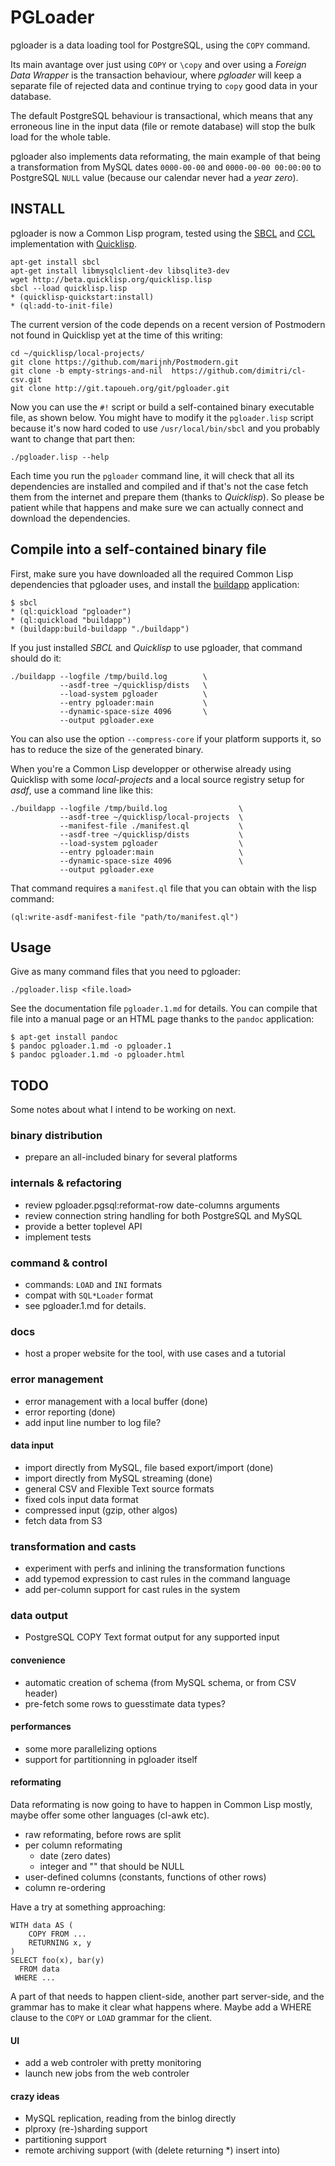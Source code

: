 # PGLoader

pgloader is a data loading tool for PostgreSQL, using the `COPY` command.

Its main avantage over just using `COPY` or `\copy` and over using a
*Foreign Data Wrapper* is the transaction behaviour, where *pgloader* will
keep a separate file of rejected data and continue trying to `copy` good
data in your database.

The default PostgreSQL behaviour is transactional, which means that any
erroneous line in the input data (file or remote database) will stop the
bulk load for the whole table.

pgloader also implements data reformating, the main example of that being a
transformation from MySQL dates `0000-00-00` and `0000-00-00 00:00:00` to
PostgreSQL `NULL` value (because our calendar never had a *year zero*).

## INSTALL

pgloader is now a Common Lisp program, tested using the
[SBCL](http://sbcl.org/) and [CCL](http://ccl.clozure.com/) implementation
with [Quicklisp](http://www.quicklisp.org/beta/).

    apt-get install sbcl
    apt-get install libmysqlclient-dev libsqlite3-dev
	wget http://beta.quicklisp.org/quicklisp.lisp
	sbcl --load quicklisp.lisp
	* (quicklisp-quickstart:install)
	* (ql:add-to-init-file)

The current version of the code depends on a recent version of Postmodern
not found in Quicklisp yet at the time of this writing:

    cd ~/quicklisp/local-projects/
	git clone https://github.com/marijnh/Postmodern.git
	git clone -b empty-strings-and-nil  https://github.com/dimitri/cl-csv.git
	git clone http://git.tapoueh.org/git/pgloader.git

Now you can use the `#!` script or build a self-contained binary executable
file, as shown below. You might have to modify it the `pgloader.lisp` script
because it's now hard coded to use `/usr/local/bin/sbcl` and you probably
want to change that part then:

    ./pgloader.lisp --help

Each time you run the `pgloader` command line, it will check that all its
dependencies are installed and compiled and if that's not the case fetch
them from the internet and prepare them (thanks to *Quicklisp*). So please
be patient while that happens and make sure we can actually connect and
download the dependencies.

## Compile into a self-contained binary file

First, make sure you have downloaded all the required Common Lisp
dependencies that pgloader uses, and install the
[buildapp](http://www.xach.com/lisp/buildapp/) application:

    $ sbcl
	* (ql:quickload "pgloader")
	* (ql:quickload "buildapp")
	* (buildapp:build-buildapp "./buildapp")

If you just installed *SBCL* and *Quicklisp* to use pgloader, that command
should do it:

    ./buildapp --logfile /tmp/build.log        \
			   --asdf-tree ~/quicklisp/dists   \
			   --load-system pgloader          \
			   --entry pgloader:main           \
			   --dynamic-space-size 4096       \
			   --output pgloader.exe

You can also use the option `--compress-core` if your platform supports it,
so has to reduce the size of the generated binary.

When you're a Common Lisp developper or otherwise already using Quicklisp
with some *local-projects* and a local source registry setup for *asdf*, use
a command line like this:

    ./buildapp --logfile /tmp/build.log                \
	           --asdf-tree ~/quicklisp/local-projects  \
			   --manifest-file ./manifest.ql           \
			   --asdf-tree ~/quicklisp/dists           \
			   --load-system pgloader                  \
			   --entry pgloader:main                   \
			   --dynamic-space-size 4096               \
			   --output pgloader.exe
	
That command requires a `manifest.ql` file that you can obtain with the lisp
command:

    (ql:write-asdf-manifest-file "path/to/manifest.ql")

## Usage

Give as many command files that you need to pgloader:

    ./pgloader.lisp <file.load>
	
See the documentation file `pgloader.1.md` for details. You can compile that
file into a manual page or an HTML page thanks to the `pandoc` application:

    $ apt-get install pandoc
	$ pandoc pgloader.1.md -o pgloader.1
	$ pandoc pgloader.1.md -o pgloader.html

## TODO

Some notes about what I intend to be working on next.

### binary distribution

  - prepare an all-included binary for several platforms
  
### internals & refactoring

  - review pgloader.pgsql:reformat-row date-columns arguments
  - review connection string handling for both PostgreSQL and MySQL
  - provide a better toplevel API
  - implement tests

### command & control

  - commands: `LOAD` and `INI` formats
  - compat with `SQL*Loader` format
  - see pgloader.1.md for details.

### docs

  - host a proper website for the tool, with use cases and a tutorial

### error management

  - error management with a local buffer (done)
  - error reporting (done)
  - add input line number to log file?

#### data input

  - import directly from MySQL, file based export/import (done)
  - import directly from MySQL streaming (done)
  - general CSV and Flexible Text source formats
  - fixed cols input data format
  - compressed input (gzip, other algos)
  - fetch data from S3

### transformation and casts

  - experiment with perfs and inlining the transformation functions
  - add typemod expression to cast rules in the command language
  - add per-column support for cast rules in the system

### data output

  - PostgreSQL COPY Text format output for any supported input

#### convenience

  - automatic creation of schema (from MySQL schema, or from CSV header)
  - pre-fetch some rows to guesstimate data types?

#### performances

  - some more parallelizing options
  - support for partitionning in pgloader itself

#### reformating

Data reformating is now going to have to happen in Common Lisp mostly, maybe
offer some other languages (cl-awk etc).

  - raw reformating, before rows are split
  - per column reformating
     - date (zero dates)
	 - integer and "" that should be NULL
  - user-defined columns (constants, functions of other rows)
  - column re-ordering

Have a try at something approaching:

    WITH data AS (
		COPY FROM ...
		RETURNING x, y
	)
	SELECT foo(x), bar(y)
	  FROM data
	 WHERE ...

A part of that needs to happen client-side, another part server-side, and
the grammar has to make it clear what happens where. Maybe add a WHERE
clause to the `COPY` or `LOAD` grammar for the client.

#### UI

  - add a web controler with pretty monitoring
  - launch new jobs from the web controler

#### crazy ideas

  - MySQL replication, reading from the binlog directly
  - plproxy (re-)sharding support
  - partitioning support
  - remote archiving support (with (delete returning *) insert into)
  
